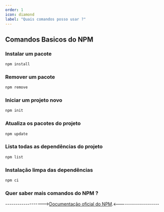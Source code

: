```yaml
---
order: 1
icon: diamond
label: "Quais comandos posso usar ?"
---
```


<!-- Araújo -->

## Comandos Basicos do NPM

### Instalar um pacote

```bash
npm install 
```
### Remover um pacote

```bash
npm remove
```

### Iniciar um projeto novo

```bash
npm init
```

### Atualiza os pacotes do projeto

```bash
npm update
```

### Lista todas as dependências do projeto

```bash
npm list
```

### Instalação limpa das dependências 

```bash
npm ci
```

### Quer saber mais comandos do NPM ?

------------------->[Documentação oficial do NPM](https://docs.npmjs.com/).<--------------------